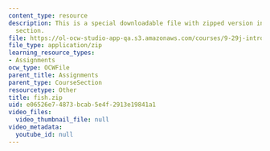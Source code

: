 ```yaml
---
content_type: resource
description: This is a special downloadable file with zipped version in assignments
  section.
file: https://ol-ocw-studio-app-qa.s3.amazonaws.com/courses/9-29j-introduction-to-computational-neuroscience-spring-2004/e06526e74873bcab5e4f2913e19841a1_fish.zip
file_type: application/zip
learning_resource_types:
- Assignments
ocw_type: OCWFile
parent_title: Assignments
parent_type: CourseSection
resourcetype: Other
title: fish.zip
uid: e06526e7-4873-bcab-5e4f-2913e19841a1
video_files:
  video_thumbnail_file: null
video_metadata:
  youtube_id: null
---
```

